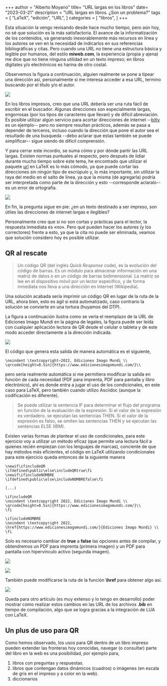 +++
author = "Alberto Moyano"
title= "URL largas en los libros"
date= "2023-03-21"
description = "URL largas en libros. ¿Son un problema?"
tags = [
    "LaTeX",
    "edición",
    "URL",
]
categories = [
    "libros",
]
+++

Esta situación la vengo revisando desde hace mucho tiempo, pero aún hoy, no sé que solución es la más satisfactoria. El avance de la informatización de los contenidos, va generando inexorablemente más recursos en línea y los autores se ven en la necesidad de indicarlos en sus referencias bibliográficas y citas. Pero cuando una URL no tiene una estructura básica y legible por humanos, del estilo **miweb.com**, la experiencia (propia y ajena) me dice que no tiene ninguna utilidad en un texto impreso; en libros digitales y/o electrónicos es harina de otro costal.

<!--more-->

Observemos la figura a continuación, alguien realmente se pone a tipear una dirección así, personalmente si me interesa acceder a esa URL, termino buscando por el título y/o el autor.

![](https://albertomoyano.github.io/blog-gbtexpublisher/images/url1.png)

En los libros impresos, creo que una URL debería ser una ruta fácil de escribir en el buscador. Algunas direcciones son especialmente largas, engorrosas (por los tipos de caracteres que llevan) y de difícil abreviación. Es posible utilizar algún servicio para acortar direcciones de internet --[bitly](https://bitly.com/) es un ejemplo-- pero no siempre resultan prácticos, además se pasa a depender de terceros, incluso cuando la dirección que pone el autor sea el resultado de una busqueda --debo aclarar que estas también se puede simplificar-- sigue siendo de dificil comprensión.

Y para cerrar este incordio, se suma cómo y por dónde partir las URL largas. Existen normas puntuales al respecto, pero después de lidiar durante mucho tiempo sobre este tema, he encontrado que utilizar el paquete [url](https://ctan.org/pkg/url) en LaTeX es lo más cómodo, ya que puede cortar las direcciones sin ningún tipo de escrúpulo y, lo más importante, sin utilizar la raya del medio en el salto de línea, ya que la misma (de agregarla) podría ser interpretada como parte de la dirección y esto --corresponde aclaralo-- es un error de ortografía.

![](https://albertomoyano.github.io/blog-gbtexpublisher/images/url3.png)

En fin, la pregunta sigue en pie: ¿en un texto destinado a ser impreso, son útiles las direcciones de internet largas e ilegibles?

Personalmente creo que si no son cortas y prácticas para el lector, la respuesta inmediata es «no». Pero qué pueden hacer los autores (y los correctores) frente a esto, ya que la cita no puede ser eliminada, veamos que solución considero hoy es posible utilizar.

## QR al rescate

> Un código QR (del inglés *Quick Response* code), es la evolución del código de barras. Es un módulo para almacenar información en una matriz de datos o en un código de barras bidimensional. La matriz se lee en el dispositivo móvil por un lector específico, y de forma inmediata nos lleva a una dirección en Internet (Wikipedia).

Una solución acabada sería imprimir un código QR en lugar de la ruta de la URL, ahora bien, esto es ágil si está automatizado, caso contrario la solución se convierte en una tortura (huyamos del DTP).

La figura a continuación ilustra como se vería el reemplazo de la URL de Ediciones Imago Mundi en la página de legales, la figura puede ser leída con cualquier aplicación lectora de QR desde el celular o tableta y de este modo acceder directamente a la dirección indicada.

![](https://albertomoyano.github.io/blog-gbtexpublisher/images/qr1.png)

El código que genera esta salida de manera automática es el siguiente,

    \noindent \textcopyright~2022, Ediciones Imago Mundi \\
    \qrcode[height=0.5in]{https://www.edicionesimagomundi.com/}\\

pero sería realmente automática si me permitiera modificar la salida en función de cada necesidad (PDF para imprenta, PDF para pantalla y libro electrónico), ahí es donde entra a jugar el uso de los condicionales, en este caso para LaTeX, pero también cuando utilizo Asciidoc (aunque la codificación es diferente).

> Se puede utilizar la sentencia IF para determinar el flujo del programa en función de la evaluación de la expresión. Si el valor de la expresión es verdadero, se ejecutan las sentencias THEN. Si el valor de la expresión es falso, se omiten las sentencias THEN y se ejecutan las sentencias ELSE (IBM).

Existen varias formas de plantear el uso de condicionales, para este ejercicio voy a utilizar un método eficaz (que permite una lectura fácil a quienes recién empiezan con los lenguajes de marcas), conciente de que hay métodos más eficientes, el código en LaTeX utilizando condicionales para este ejercicio queda entonces de la siguiente manera

    \newif\ifincludeQR
    \ifdefined\public\else\includeQRtrue\fi
    \newif\ifincludeNOMBRE
    \ifdefined\public\else\includeNOMBREfalse\fi

    (...)

    \ifincludeQR
    \noindent \textcopyright 2022, Ediciones Imago Mundi \\
    \qrcode[height=0.5in]{https://www.edicionesimagomundi.com/}\\
    \fi

    \ifincludeNOMBRE
    \noindent \textcopyright 2022, \href{https://www.edicionesimagomundi.com/}{Ediciones Imago Mundi} \\
    \fi

Solo es necesario cambiar de **true** a **false** las opciones antes de compilar, y obtendremos un PDF para imprenta (primera imagen) y un PDF para pantalla con hipervínculo activo (segunda imagen).

![](https://albertomoyano.github.io/blog-gbtexpublisher/images/qr1.png)

![](https://albertomoyano.github.io/blog-gbtexpublisher/images/qr3.png)

También puede modificarse la ruta de la función **\href** para obtener algo así.

![](https://albertomoyano.github.io/blog-gbtexpublisher/images/qr2.png)

Queda para otro artículo (es muy extenso y lo tengo en desarrollo) poder mostrar como realizar estos cambios en las URL de los archivos **.bib** en tiempo de compilación, algo que se logra gracias a la integración de LUA con LaTeX.

## Un plus de uso para QR

Como hemos observado, los usos para QR dentro de un libro impreso pueden extender las fronteras hoy conocidas, navegar (o consultar) parte del libro en la web es una posibilidad, por ejemplo para,

1. libros con preguntas y respuestas.
2. libros que contengan datos dinámicos (cuadros) o imágenes (en escala de gris en el impreso y a color en la web).
3. diccionarios


